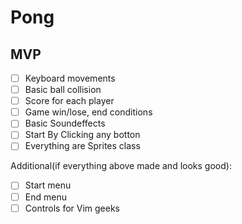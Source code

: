 # Pong

## MVP
- [ ] Keyboard movements
- [ ] Basic ball collision
- [ ] Score for each player
- [ ] Game win/lose, end conditions
- [ ] Basic Soundeffects
- [ ] Start By Clicking any botton
- [ ] Everything are Sprites class

Additional(if everything above made and looks good):
- [ ] Start menu
- [ ] End menu
- [ ] Controls for Vim geeks
